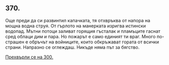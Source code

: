 ## 370.

Още преди да си развинтил капачката, тя отхвръква от напора на
мощна водна струя. От гърлото на манерката изригва истински
водопад. Мътни потоци заливат горящия гъсталак и пламъците гаснат
сред облаци дим и пара. Но пожарът е само единият ти враг. Много
по-страшен е обръчът на войниците, които обкръжават гората от
всички страни. Напразно се оглеждаш. Никъде няма път за бягство.

[Прехвърли се на 300.](./300)
